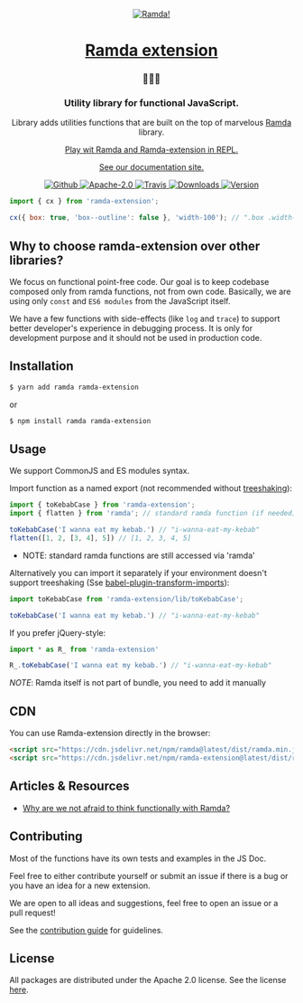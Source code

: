 <p align="center">
  <a href="https://ramda-extension.firebaseapp.com">
    <img alt="Ramda!" src="/ramda_banner.gif" />
  </a>
</p>

<h1 align="center">
  <a href="https://ramda-extension.firebaseapp.com">Ramda extension</a>
</h1>

<h3 align="center">
🤘🤘🤘
</h3>

<h3 align="center">Utility library for functional JavaScript.</h3>

<p align="center">
Library adds utilities functions that are built on the top of marvelous <a href="http://ramdajs.com">Ramda</a> library.
</p>

<p align="center">
  <a href="https://ramda-extension.firebaseapp.com/repl/?v=%5E0.26.1&ve=0.10.2">
    Play wit Ramda and Ramda-extension in REPL.
  </a>
</p>

<p align="center">
  <a href="https://ramda-extension.firebaseapp.com">See our documentation site.</a>
</p>

<p align="center">
  <a href="https://github.com/tommmyy/ramda-extension">
    <img src="https://flat.badgen.net/badge/-/github?icon=github&label" alt="Github" />
  </a>

  <a href="https://github.com/tommmyy/ramda-extension/blob/master/LICENSE">
    <img src="https://flat.badgen.net/badge/license/Apache/blue" alt="Apache-2.0" />
  </a>
  
  <a href="https://travis-ci.org/tommmyy/ramda-extension">
    <img src="https://img.shields.io/travis/tommmyy/ramda-extension/master.svg?style=flat-square" alt="Travis" />
  </a>

  <a href="https://npmjs.com/package/ramda-extension">
    <img src="https://img.shields.io/npm/dm/ramda-extension.svg" alt="Downloads" />
  </a>

  <a href="https://npmjs.com/package/ramda-extension">
    <img src="https://flat.badgen.net/npm/v/ramda-extension" alt="Version" />
  </a>
</p>


```js
import { cx } from 'ramda-extension';

cx({ box: true, 'box--outline': false }, 'width-100'); // ".box .width-100"
```

## Why to choose ramda-extension over other libraries?

We focus on functional point-free code. Our goal is to keep codebase composed only from ramda functions, not from own code. Basically, we are using only `const` and `ES6 modules` from the JavaScript itself.

We have a few functions with side-effects (like `log` and `trace`) to support better developer's experience in debugging process. It is only for development purpose and it should not be used in production code.

## Installation

```bash
$ yarn add ramda ramda-extension
```
or

```bash
$ npm install ramda ramda-extension
```

## Usage

We support CommonJS and ES modules syntax.

Import function as a named export (not recommended without [treeshaking](https://webpack.js.org/guides/tree-shaking/)):

```js
import { toKebabCase } from 'ramda-extension';
import { flatten } from 'ramda'; // standard ramda function (if needed)

toKebabCase('I wanna eat my kebab.') // "i-wanna-eat-my-kebab"
flatten([1, 2, [3, 4], 5]) // [1, 2, 3, 4, 5]
```
* NOTE: standard ramda functions are still accessed via 'ramda'

Alternatively you can import it separately if your environment doesn't support treeshaking (Sse [babel-plugin-transform-imports](https://www.npmjs.com/package/babel-plugin-transform-imports)):

```js
import toKebabCase from 'ramda-extension/lib/toKebabCase';

toKebabCase('I wanna eat my kebab.') // "i-wanna-eat-my-kebab"
```

If you prefer jQuery-style:

```js
import * as R_ from 'ramda-extension'

R_.toKebabCase('I wanna eat my kebab.') // "i-wanna-eat-my-kebab"
```

_NOTE_: Ramda itself is not part of bundle, you need to add it manually

## CDN
You can use Ramda-extension directly in the browser:

```html
<script src="https://cdn.jsdelivr.net/npm/ramda@latest/dist/ramda.min.js"></script>
<script src="https://cdn.jsdelivr.net/npm/ramda-extension@latest/dist/ramda-extension.js"></script>
```

## Articles & Resources

- [Why are we not afraid to think functionally with Ramda?](https://medium.com/@tyna.kamenicka/why-are-we-not-afraid-to-think-functionally-with-ramda-fb17f733fde8#c898-5ab767b22b17)

## Contributing

Most of the functions have its own tests and examples in the JS Doc.

Feel free to either contribute yourself or submit an issue if there is a bug or you have an idea for a new extension.

We are open to all ideas and suggestions, feel free to open an issue or a pull request!

See the [contribution guide](https://github.com/tommmyy/ramda-extension/blob/master/CONTRIBUTING.md) for guidelines.


## License

All packages are distributed under the Apache 2.0 license. See the license [here](https://github.com/tommmyy/ramda-extension/blob/master/LICENSE.md).

